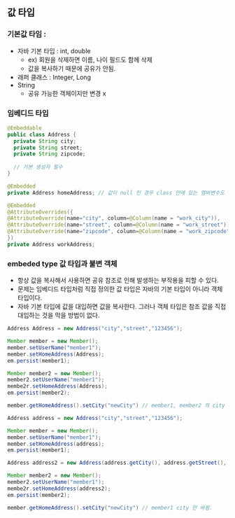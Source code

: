 ## 값 타입 

### 기본값 타임 : 
- 자바 기본 타입 : int, double
  - ex) 회원을 삭제하면 이름, 나이 필드도 함께 삭제
  - 값을 복사하기 때문에 공유가 안됨.
- 래퍼 클래스 : Integer, Long
- String 
  - 공유 가능한 객체이지만 변경 x 


### 임베디드 타입
```java
@Embeddable
public class Address {
  private String city;
  private String street;
  private String zipcode;
  
  // 기본 생성자 필수
}
```
```java
@Embedded
private Address homeAddress; // 값이 null 인 경우 class 안에 있는 멤버변수도 모두 null

@Embedded
@AttributeOverrides({
@AttributeOverride(name="city", column=@Column(name = "work_city")),
@AttributeOverride(name="street", column=@Column(name = "work_street")),
@AttributeOverride(name="zipcode", column=@Column(name = "work_zipcode")),
})
private Address workAddress;
```


### embeded type 값 타입과 불변 객체
- 항상 값을 복사해서 사용하면 공유 참조로 인해 발생하는 부작용을 피할 수 있다. 
- 문제는 임베디드 타입처럼 직접 정의한 값 타입은 자바의 기본 타입이 아니라 객체 타입이다.
- 자바 기본 타입에 값을 대입하면 값을 복사한다. 그러나 객체 타입은 참조 값을 직접 대입하는 것을 막을 방법이 없다. 


```java
Address Address = new Address("city","street","123456");

Member member = new Member();
member.setUserName("member1");
member.setHomeAddress(Address);
em.persist(member1);

Member member2 = new Member();
member2.setUserName("member1");
membe2r.setHomeAddress(Address);
em.persist(member2);

member.getHomeAddress().setCity("newCity") // member1, member2 의 city 둘다 바뀜 !!! 주의!!!
```
```java
Address address = new Address("city","street","123456");

Member member = new Member();
member.setUserName("member1");
member.setHomeAddress(address);
em.persist(member1);

Address address2 = new Address(address.getCity(), address.getStreet(), address.getCity()); // 복사해서 사용 해야함

Member member2 = new Member();
member2.setUserName("member1");
membe2r.setHomeAddress(address2);
em.persist(member2);

member.getHomeAddress().setCity("newCity") // member1 city 만 바뀜.
```
